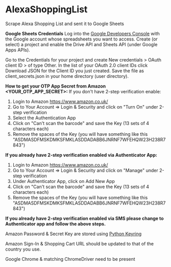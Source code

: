 # AlexaShoppingList
Scrape Alexa Shopping List and sent it to Google Sheets

**Google Sheets Credentials** 
Log into the [Google Developers Console](https://console.developers.google.com/) with the Google account whose spreadsheets you want to access. Create (or select) a project and enable the Drive API and Sheets API (under Google Apps APIs).

Go to the Credentials for your project and create New credentials > OAuth client ID > of type Other. In the list of your OAuth 2.0 client IDs click Download JSON for the Client ID you just created. Save the file as client_secrets.json in your home directory (user directory).

**How to get your OTP App Secret from Amazon <YOUR_OTP_APP_SECRET>:**
If you don't have 2-step verification enable:
1. Login to Amazon https://www.amazon.co.uk/
2. Go to Your Account => Login & Security and click on "Turn On" under 2-step verification
3. Select the Authentication App
4. Click on "Can't scan the barcode" and save the Key (13 sets of 4 characters each)
5. Remove the spaces of the Key (you will have something like this "ASDMASDFMSKDMKSFMKLASDDADABB6JNRNF7WFEHQW23H238R7843")

**If you already have 2-step verification enabled via Authenticator App:**
1. Login to Amazon https://www.amazon.co.uk/
2. Go to Your Account => Login & Security and click on "Manage" under 2-step verification
3. Under Authenticator App, click on Add New App
4. Click on "Can't scan the barcode" and save the Key (13 sets of 4 characters each)
5. Remove the spaces of the Key (you will have something like this "ASDMASDFMSKDMKSFMKLASDDADABB6JNRNF7WFEHQW23H238R7843")

**If you already have 2-step verification enabled via SMS please change to Authenticator app and follow the above steps.**

Amazon Password & Secret Key are stored using [Python Keyring](https://pypi.org/project/keyring/)

Amazon Sign-In & Shopping Cart URL should be updated to that of the country you use. 

Google Chrome & matching ChromeDriver need to be present
